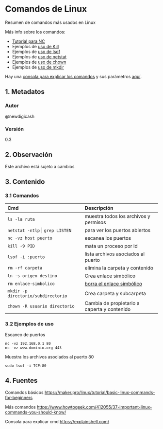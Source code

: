 # Comandos de Linux
Resumen de comandos más usados en Linux

Más info sobre los comandos:
- [Tutorial para NC][cmdNc] 
- Ejemplos de [uso de Kill][tutoKill]
- Ejemplos de [uso de lsof][tutoLsof]
- Ejemplos de [uso de netstat][tutoNetstat]
- Ejemplos de [uso de chown][tutoChown]
- Ejemplos de [uso de mkdir][tutoMkdir]

Hay una [consola para explicar los comandos][cmdShell] y sus parámetros [aquí][cmdShell].
## 1. Metadatos

### Autor
@newdigicash
### Versión
0.3

## 2. Observación

Este archivo está sujeto a cambios

## 3. Contenido 
### 3.1 Comandos
Cmd | Descripción
:-- | :--
`ls -la ruta` | muestra todos los archivos y permisos
`netstat -ntlp` \| `grep LISTEN` | para ver los puertos abiertos 
`nc -vz host puerto` | escanea los puertos
`kill -9 PID` | mata un proceso por id
`lsof -i :puerto` | lista archivos asociados al puerto
`rm -rf carpeta` | elimina la carpeta y contenido
`ln -s origen destino` | Crea enlace simbólico
`rm enlace-simbolico` | [borra el enlace simbólico][tutoRemLn]
`mkdir -p directorio/subdirectorio` | Crea carpeta y subcarpeta
`chown -R usuario directorio` | Cambia de propietario a caperta y contenido

### 3.2 Ejemplos de uso
Escaneo de puertos 
~~~
nc -vz 192.168.0.1 80
nc -vz www.dominio.org 443
~~~

Muestra los archivos asociados al puerto 80
~~~
sudo lsof -i TCP:80
~~~

## 4. Fuentes
Comandos básicos <https://maker.pro/linux/tutorial/basic-linux-commands-for-beginners>

Más comandos <https://www.howtogeek.com/412055/37-important-linux-commands-you-should-know/>

Consola para explicar cmd <https://explainshell.com/>

[//]: # (referencias citadas)
[cmdNc]: https://www.computerhope.com/unix/nc.htm
[cmdShell]: https://explainshell.com/
[tutoKill]: https://javarevisited.blogspot.com/2011/12/kill-command-unix-linux-example.html
[tutoLsof]: https://www.tecmint.com/10-lsof-command-examples-in-linux/
[tutoNetstat]: https://geekflare.com/netstat/
[tutoRemLn]: https://linuxize.com/post/how-to-remove-symbolic-links-in-linux
[tutoMkdir]: https://ayudalinux.com/como-usar-el-comando-mkdir
[tutoChown]: https://www.servidoresadmin.com/comando-chown-en-linux
